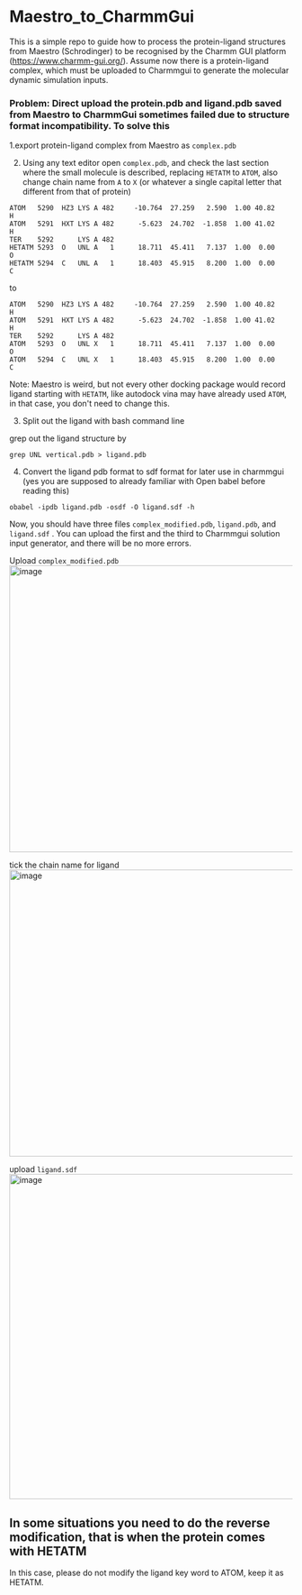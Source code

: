 # Maestro_to_CharmmGui
This is a simple repo to guide how to process the protein-ligand structures from Maestro (Schrodinger) to be recognised by the Charmm GUI platform (https://www.charmm-gui.org/).
 Assume now there is a protein-ligand complex, which must be uploaded to Charmmgui to generate the molecular dynamic simulation inputs.

### Problem: Direct upload the protein.pdb and ligand.pdb saved from Maestro to CharmmGui sometimes failed due to structure format incompatibility. To solve this

1.export protein-ligand complex from Maestro as ``` complex.pdb ```


2. Using any text editor open ```complex.pdb```, and check the last section where the small molecule is described, replacing ```HETATM``` to ```ATOM```, also change chain name from ```A``` to ```X``` (or whatever a single capital letter that different from that of protein)

```
ATOM   5290  HZ3 LYS A 482     -10.764  27.259   2.590  1.00 40.82           H
ATOM   5291  HXT LYS A 482      -5.623  24.702  -1.858  1.00 41.02           H
TER    5292      LYS A 482
HETATM 5293  O   UNL A   1      18.711  45.411   7.137  1.00  0.00           O
HETATM 5294  C   UNL A   1      18.403  45.915   8.200  1.00  0.00           C
```
to 

```
ATOM   5290  HZ3 LYS A 482     -10.764  27.259   2.590  1.00 40.82           H
ATOM   5291  HXT LYS A 482      -5.623  24.702  -1.858  1.00 41.02           H
TER    5292      LYS A 482
ATOM   5293  O   UNL X   1      18.711  45.411   7.137  1.00  0.00           O
ATOM   5294  C   UNL X   1      18.403  45.915   8.200  1.00  0.00           C
```
Note: Maestro is weird, but not every other docking package would record ligand starting with ```HETATM```, like autodock vina may have already used ```ATOM```, in that case, you don't need to change this.

3. Split out the ligand with bash command line

grep out the ligand structure by

```
grep UNL vertical.pdb > ligand.pdb
```

4. Convert the ligand pdb format to sdf format for later use in charmmgui (yes you are supposed to already familiar with Open babel before reading this)
```
obabel -ipdb ligand.pdb -osdf -O ligand.sdf -h
```

Now, you should have three files ```complex_modified.pdb```, ```ligand.pdb```, and ```ligand.sdf``` . You can upload the first and the third to Charmmgui solution input generator, and there will be no more errors.

Upload ```complex_modified.pdb```
<img width="509" alt="image" src="https://github.com/quantaosun/maestro_to_charmmgui/assets/75652473/420e4fb1-4a56-4be3-aa61-ccf4937106ef">

tick the chain name for ligand
<img width="509" alt="image" src="https://github.com/quantaosun/maestro_to_charmmgui/assets/75652473/96f25f25-f531-45ff-9381-66ad09f58224">

upload     ```ligand.sdf```
<img width="577" alt="image" src="https://github.com/quantaosun/maestro_to_charmmgui/assets/75652473/80bd5c66-8f31-4bdf-b841-5109d80fee34">

## In some situations you need to do the reverse modification, that is when the protein comes with HETATM
In this case, please do not modify the ligand key word to ATOM, keep it as HETATM.

